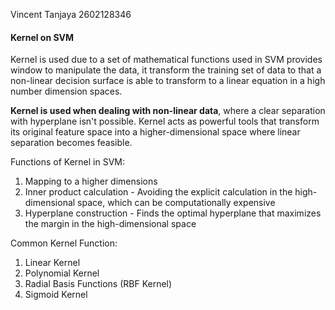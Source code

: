 Vincent Tanjaya 
2602128346

#### Kernel on SVM
Kernel is used due to a set of mathematical functions used in SVM provides window to manipulate the data, it transform the training set of data to that a non-linear decision surface is able to transform to a linear equation in a high number dimension spaces.

**Kernel is used when dealing with non-linear data**, where a clear separation with hyperplane isn't possible. Kernel acts as powerful tools that transform its original feature space into a higher-dimensional space where linear separation becomes feasible.

Functions of Kernel in SVM:
1. Mapping to a higher dimensions
2. Inner product calculation - Avoiding the explicit calculation in the high-dimensional space, which can be computationally expensive
3. Hyperplane construction - Finds the optimal hyperplane that maximizes the margin in the high-dimensional space


Common Kernel Function:
1. Linear Kernel
2. Polynomial Kernel
3. Radial Basis Functions (RBF Kernel)
4. Sigmoid Kernel